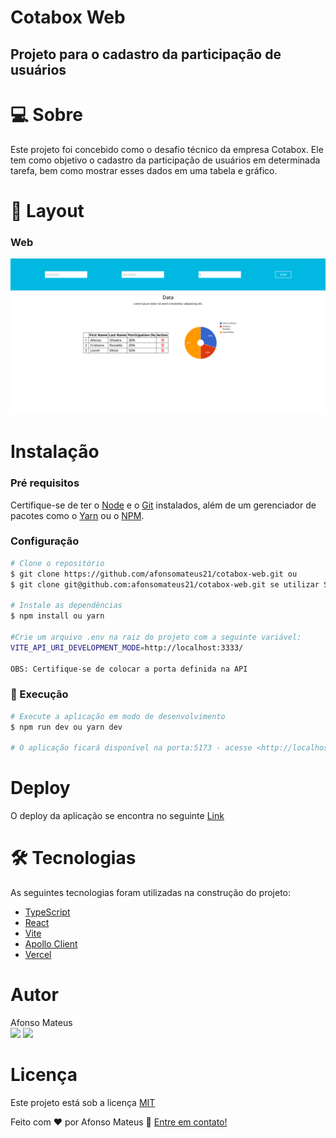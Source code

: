 # Cotabox Web
## Projeto para o cadastro da participação de usuários

# 💻 Sobre
Este projeto foi concebido como o desafio técnico da empresa Cotabox. Ele tem como objetivo o cadastro da participação de usuários em determinada tarefa, bem como mostrar esses dados em uma tabela e gráfico. 

# 🎨 Layout
### Web
<img alt="Home" src="./screenshots/home-page.png">


# Instalação
### Pré requisitos
Certifique-se de ter o [Node](https://nodejs.org/en/) e o [Git](https://git-scm.com) instalados, além de um gerenciador
de pacotes como o [Yarn](https://yarnpkg.com/) ou o [NPM](https://www.npmjs.com/).

### Configuração
```bash
# Clone o repositório
$ git clone https://github.com/afonsomateus21/cotabox-web.git ou
$ git clone git@github.com:afonsomateus21/cotabox-web.git se utilizar SSH

# Instale as dependências
$ npm install ou yarn 

#Crie um arquivo .env na raiz do projeto com a seguinte variável:
VITE_API_URI_DEVELOPMENT_MODE=http://localhost:3333/

OBS: Certifique-se de colocar a porta definida na API
```

### 🎨 Execução
```bash
# Execute a aplicação em modo de desenvolvimento
$ npm run dev ou yarn dev

# O aplicação ficará disponível na porta:5173 - acesse <http://localhost:5173>
```

# Deploy
O deploy da aplicação se encontra no seguinte [Link](https://cotabox-web.vercel.app/)

# 🛠 Tecnologias
As seguintes tecnologias foram utilizadas na construção do projeto:
- [TypeScript](https://www.typescriptlang.org/)
- [React](https://react.dev/)
- [Vite](https://vitejs.dev/)
- [Apollo Client](https://www.apollographql.com/docs/react/)
- [Vercel](https://vercel.com/)

# Autor
Afonso Mateus<br/>
<a href="https://www.linkedin.com/in/afonso-mateus-3a8522118/"><img src="https://img.shields.io/static/v1?label=Linkedin&labelColor=0a66c2&message=Afonso&color=0a66c2&style=flat"/></a>
<img src="https://img.shields.io/static/v1?label=Gmail&labelColor=db4a39&message=afonsomateus.dev@gmail.com&color=db4a39&style=flat"/>

# Licença
Este projeto está sob a licença [MIT](https://github.com/afonsomateus21/cotabox-web/blob/main/LICENSE)

Feito com ❤️ por Afonso Mateus 👋 [Entre em contato!](https://www.linkedin.com/in/afonso-mateus-3a8522118/)